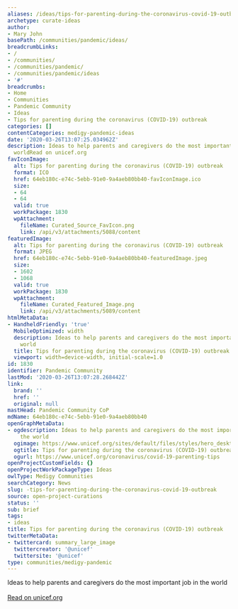 ```yaml
---
aliases: /ideas/tips-for-parenting-during-the-coronavirus-covid-19-outbreak
archetype: curate-ideas
author:
- Mary John
basePath: /communities/pandemic/ideas/
breadcrumbLinks:
- /
- /communities/
- /communities/pandemic/
- /communities/pandemic/ideas
- '#'
breadcrumbs:
- Home
- Communities
- Pandemic Community
- Ideas
- Tips for parenting during the coronavirus (COVID-19) outbreak
categories: []
contentCategories: medigy-pandemic-ideas
date: '2020-03-26T13:07:25.034962Z'
description: Ideas to help parents and caregivers do the most important job in the
  worldRead on unicef.org
favIconImage:
  alt: Tips for parenting during the coronavirus (COVID-19) outbreak
  format: ICO
  href: 64eb180c-e74c-5ebb-91e0-9a4aeb80bb40-favIconImage.ico
  size:
  - 64
  - 64
  valid: true
  workPackage: 1830
  wpAttachment:
    fileName: Curated_Source_FavIcon.png
    link: /api/v3/attachments/5088/content
featuredImage:
  alt: Tips for parenting during the coronavirus (COVID-19) outbreak
  format: JPEG
  href: 64eb180c-e74c-5ebb-91e0-9a4aeb80bb40-featuredImage.jpeg
  size:
  - 1602
  - 1068
  valid: true
  workPackage: 1830
  wpAttachment:
    fileName: Curated_Featured_Image.png
    link: /api/v3/attachments/5089/content
htmlMetaData:
- HandheldFriendly: 'true'
  MobileOptimized: width
  description: Ideas to help parents and caregivers do the most important job in the
    world
  title: Tips for parenting during the coronavirus (COVID-19) outbreak | UNICEF
  viewport: width=device-width, initial-scale=1.0
id: 1830
identifier: Pandemic Community
lastMod: '2020-03-26T13:07:28.268442Z'
link:
  brand: ''
  href: ''
  original: null
mastHead: Pandemic Community CoP
mdName: 64eb180c-e74c-5ebb-91e0-9a4aeb80bb40
openGraphMetaData:
- ogdescription: Ideas to help parents and caregivers do the most important job in
    the world
  ogimage: https://www.unicef.org/sites/default/files/styles/hero_desktop/public/UNI313409.jpg?itok=Y-IVsGPe
  ogtitle: Tips for parenting during the coronavirus (COVID-19) outbreak
  ogurl: https://www.unicef.org/coronavirus/covid-19-parenting-tips
openProjectCustomFields: {}
openProjectWorkPackageType: Ideas
owlType: Medigy Communities
searchCategory: News
slug: -tips-for-parenting-during-the-coronavirus-covid-19-outbreak
source: open-project-curations
status: ''
sub: brief
tags:
- ideas
title: Tips for parenting during the coronavirus (COVID-19) outbreak
twitterMetaData:
- twittercard: summary_large_image
  twittercreator: '@unicef'
  twittersite: '@unicef'
type: communities/medigy-pandemic
---
```


Ideas to help parents and caregivers do the most important job in the world<br><br><a target="_blank" href=https://www.unicef.org/coronavirus/covid-19-parenting-tips>Read on unicef.org</a>